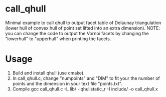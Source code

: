 # call_qhull
Minimal example to call qhull to output facet table of Delaunay triangulation (lower hull of convex hull of point set lifted into an extra dimension). NOTE: you can change the code to output the Vornoi facets by changing the "lowerhull" to "upperhull" when printing the facets. 

# Usage
1. Build and install qhull (use cmake).
2. In call_qhull.c, change "numpoints" and "DIM" to fit your the number of points and the dimension in your text file "points.txt". 
3. Compile gcc call_qhull.c -L lib/ -lqhullstatic_r -I include/ -o call_qhull.x
